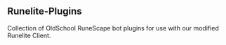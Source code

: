 ## Runelite-Plugins
Collection of OldSchool RuneScape bot plugins for use with our modified Runelite Client.
